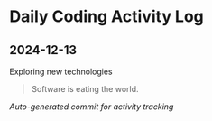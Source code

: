 # Daily Coding Activity Log

## 2024-12-13

Exploring new technologies

> Software is eating the world.

*Auto-generated commit for activity tracking*

